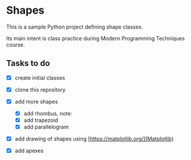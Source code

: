 # Shapes

This is a sample Python project defining shape classes.

Its main intent is class practice during Modern Programming Techniques course.

## Tasks to do

- [X] create initial classes
- [X] clone this repository
- [X] add more shapes
    - [X] add rhombus, note:
    - [X] add trapezoid
    - [X] add parallelogram
- [X] add drawing of shapes using [https://matplotlib.org/](Matplotlib)

- [X] add apexes
